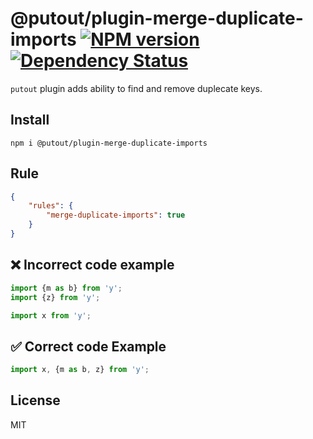 # @putout/plugin-merge-duplicate-imports [![NPM version][NPMIMGURL]][NPMURL] [![Dependency Status][DependencyStatusIMGURL]][DependencyStatusURL]

[NPMIMGURL]:                https://img.shields.io/npm/v/@putout/plugin-merge-duplicate-imports.svg?style=flat&longCache=true
[NPMURL]:                   https://npmjs.org/package/@putout/plugin-merge-duplicate-imports "npm"

[DependencyStatusURL]:      https://david-dm.org/coderaiser/putout?path=packages/plugin-merge-duplicate-imports
[DependencyStatusIMGURL]:   https://david-dm.org/coderaiser/putout.svg?path=packages/plugin-merge-duplicate-imports

`putout` plugin adds ability to find and remove duplecate keys.

## Install

```
npm i @putout/plugin-merge-duplicate-imports
```

## Rule

```json
{
    "rules": {
        "merge-duplicate-imports": true
    }
}
```

## ❌ Incorrect code example

```js
import {m as b} from 'y';
import {z} from 'y';

import x from 'y';
```

## ✅ Correct code Example

```js
import x, {m as b, z} from 'y';
```

## License

MIT

